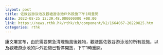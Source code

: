 ```yaml
---
layout: post
title: 佐敦谷游泳池及觀塘游泳池戶外設施下午1時重開
date: 2022-08-25 12:39:48.000000000 +08:00
link: https://news.rthk.hk/rthk/ch/component/k2/1664067-20220825.htm
categories: rthk
---
```


康文署宣布，由於需要緊急清理颱風後雜物，觀塘區佐敦谷游泳池的所有設施，以及觀塘游泳池的戶外設施已暫停開放，下午1時重開。
